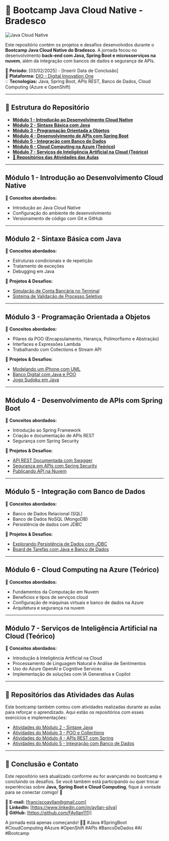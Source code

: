 # 🚀 Bootcamp Java Cloud Native - Bradesco

![Java Cloud Native](https://assets.dio.me/LYSmNQ8AdhZkZJwJEQ6bvItZJBJ8HDqlrXKhnDgnWbA/f:webp/q:80/w:437/L3RyYWNrcy9jb3Zlci9hMDgxYWY5OS1kMmQ4LTQ5M2EtOTE1Ny0yZWE4MDQ1ZTAzY2MucG5n)

Este repositório contém os projetos e desafios desenvolvidos durante o **Bootcamp Java Cloud Native do Bradesco**. A jornada focou no desenvolvimento **back-end com Java, Spring Boot e microsserviços na nuvem**, além da integração com bancos de dados e segurança de APIs.

📅 **Período:** [03/02/2025] - [Inserir Data de Conclusão]  
📍 **Plataforma:** [DIO - Digital Innovation One](https://www.dio.me/)  
💡 **Tecnologias:** Java, Spring Boot, APIs REST, Banco de Dados, Cloud Computing (Azure e OpenShift)

---

## 📂 Estrutura do Repositório

- **[Módulo 1 - Introdução ao Desenvolvimento Cloud Native](#módulo-1---introdução-ao-desenvolvimento-cloud-native)**
- **[Módulo 2 - Sintaxe Básica com Java](#módulo-2---sintaxe-básica-com-java)**
- **[Módulo 3 - Programação Orientada a Objetos](#módulo-3---programação-orientada-a-objetos)**
- **[Módulo 4 - Desenvolvimento de APIs com Spring Boot](#módulo-4---desenvolvimento-de-apis-com-spring-boot)**
- **[Módulo 5 - Integração com Banco de Dados](#módulo-5---integração-com-banco-de-dados)**
- **[Módulo 6 - Cloud Computing na Azure (Teórico)](#módulo-6---cloud-computing-na-azure-teórico)**
- **[Módulo 7 - Serviços de Inteligência Artificial na Cloud (Teórico)](#módulo-7---serviços-de-inteligência-artificial-na-cloud-teórico)**
- **[📎 Repositórios das Atividades das Aulas](#-repositórios-das-atividades-das-aulas)**

---

## Módulo 1 - Introdução ao Desenvolvimento Cloud Native

📌 **Conceitos abordados:**
- Introdução ao Java Cloud Native
- Configuração do ambiente de desenvolvimento
- Versionamento de código com Git e GitHub

---

## Módulo 2 - Sintaxe Básica com Java

📌 **Conceitos abordados:**
- Estruturas condicionais e de repetição
- Tratamento de exceções
- Debugging em Java

📁 **Projetos & Desafios:**
- [Simulação de Conta Bancária no Terminal](https://github.com/seu-usuario/conta-bancaria-terminal)
- [Sistema de Validação de Processo Seletivo](https://github.com/seu-usuario/validacao-processo-seletivo)

---

## Módulo 3 - Programação Orientada a Objetos

📌 **Conceitos abordados:**
- Pilares da POO (Encapsulamento, Herança, Polimorfismo e Abstração)
- Interfaces e Expressões Lambda
- Trabalhando com Collections e Stream API

📁 **Projetos & Desafios:**
- [Modelando um iPhone com UML](https://github.com/seu-usuario/modelando-iphone)
- [Banco Digital com Java e POO](https://github.com/seu-usuario/banco-digital)
- [Jogo Sudoku em Java](https://github.com/seu-usuario/jogo-sudoku)

---

## Módulo 4 - Desenvolvimento de APIs com Spring Boot

📌 **Conceitos abordados:**
- Introdução ao Spring Framework
- Criação e documentação de APIs REST
- Segurança com Spring Security

📁 **Projetos & Desafios:**
- [API REST Documentada com Swagger](https://github.com/seu-usuario/api-rest-swagger)
- [Segurança em APIs com Spring Security](https://github.com/seu-usuario/spring-security)
- [Publicando API na Nuvem](https://github.com/seu-usuario/deploy-api-cloud)

---

## Módulo 5 - Integração com Banco de Dados

📌 **Conceitos abordados:**
- Banco de Dados Relacional (SQL)
- Banco de Dados NoSQL (MongoDB)
- Persistência de dados com JDBC

📁 **Projetos & Desafios:**
- [Explorando Persistência de Dados com JDBC](https://github.com/seu-usuario/jdbc)
- [Board de Tarefas com Java e Banco de Dados](https://github.com/seu-usuario/board-tarefas)

---

## Módulo 6 - Cloud Computing na Azure (Teórico)

📌 **Conceitos abordados:**
- Fundamentos da Computação em Nuvem
- Benefícios e tipos de serviços cloud
- Configuração de máquinas virtuais e banco de dados na Azure
- Arquitetura e segurança na nuvem

---

## Módulo 7 - Serviços de Inteligência Artificial na Cloud (Teórico)

📌 **Conceitos abordados:**
- Introdução à Inteligência Artificial na Cloud
- Processamento de Linguagem Natural e Análise de Sentimentos
- Uso do Azure OpenAI e Cognitive Services
- Implementação de soluções com IA Generativa e Copilot

---

## 📎 Repositórios das Atividades das Aulas

Este bootcamp também contou com atividades realizadas durante as aulas para reforçar o aprendizado. Aqui estão os repositórios com esses exercícios e implementações:

- [Atividades do Módulo 2 - Sintaxe Java](https://github.com/seu-usuario/atividades-sintaxe-java)
- [Atividades do Módulo 3 - POO e Collections](https://github.com/seu-usuario/atividades-poo-java)
- [Atividades do Módulo 4 - APIs REST com Spring](https://github.com/seu-usuario/atividades-spring-boot)
- [Atividades do Módulo 5 - Integração com Banco de Dados](https://github.com/seu-usuario/atividades-banco-dados-java)

---

## 📢 Conclusão e Contato

Este repositório será atualizado conforme eu for avançando no bootcamp e concluindo os desafios. Se você também está participando ou quer trocar experiências sobre **Java, Spring Boot e Cloud Computing**, fique à vontade para se conectar comigo! 🚀

📧 **E-mail:** [franciscoayllan@gmail.com]  
🔗 **LinkedIn:** [https://www.linkedin.com/in/ayllan-silva]  
🐙 **GitHub:** [https://github.com/FAyllan111)]  

A jornada está apenas começando! 💪🚀 #Java #SpringBoot #CloudComputing #Azure #OpenShift #APIs #BancoDeDados #AI #Bootcamp
